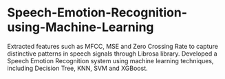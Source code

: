 # Speech-Emotion-Recognition-using-Machine-Learning
Extracted features such as MFCC, MSE and Zero Crossing Rate to capture distinctive patterns in speech signals through Librosa library. Developed a Speech Emotion Recognition system using machine learning techniques, including Decision Tree, KNN, SVM and XGBoost.

